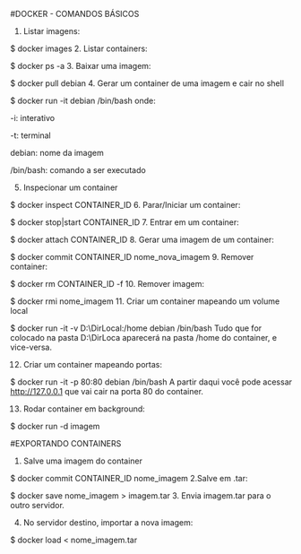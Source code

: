 #DOCKER - COMANDOS BÁSICOS

1. Listar imagens:

$ docker images
2. Listar containers:

$ docker ps -a
3. Baixar uma imagem:

$ docker pull debian
4. Gerar um container de uma imagem e cair no shell

$ docker run -it debian /bin/bash
onde:

-i: interativo

-t: terminal

debian: nome da imagem

/bin/bash: comando a ser executado

5. Inspecionar um container

$ docker inspect CONTAINER_ID
6. Parar/Iniciar um container:

$ docker stop|start CONTAINER_ID
7. Entrar em um container:

$ docker attach CONTAINER_ID
8. Gerar uma imagem de um container:

$ docker commit CONTAINER_ID nome_nova_imagem
9. Remover container:

$ docker rm CONTAINER_ID -f
10. Remover imagem:

$ docker rmi nome_imagem
11. Criar um container mapeando um volume local

$ docker run -it -v D:\DirLocal:/home debian /bin/bash
Tudo que for colocado na pasta D:\DirLoca aparecerá na pasta /home do container, e vice-versa.

12. Criar um container mapeando portas:

$ docker run -it -p 80:80 debian /bin/bash
A partir daqui você pode acessar http://127.0.0.1 que vai cair na porta 80 do container.

13. Rodar container em background:

$ docker run -d imagem


#EXPORTANDO CONTAINERS

1. Salve uma imagem do container

$ docker commit CONTAINER_ID nome_imagem
2.Salve em .tar:

$ docker save nome_imagem > imagem.tar
3. Envia imagem.tar para o outro servidor.

4. No servidor destino, importar a nova imagem:

$ docker load < nome_imagem.tar
